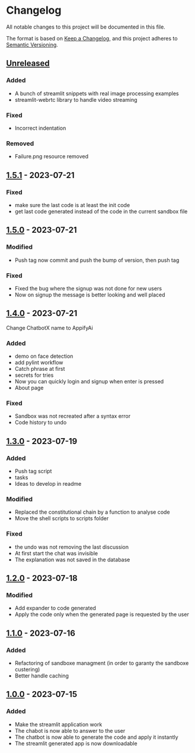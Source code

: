 # Changelog

All notable changes to this project will be documented in this file.

The format is based on [Keep a Changelog](https://keepachangelog.com/en/1.0.0/),
and this project adheres to [Semantic Versioning](https://semver.org/spec/v2.0.0.html).


## [Unreleased]

### Added

- A bunch of streamlit snippets with real image processing examples
- streamlit-webrtc library to handle video streaming

### Fixed

- Incorrect indentation

### Removed

- Failure.png resource removed

## [1.5.1] - 2023-07-21

### Fixed

- make sure the last code is at least the init code
- get last code generated instead of the code in the current sandbox file

## [1.5.0] - 2023-07-21

### Modified

- Push tag now commit and push the bump of version, then push tag

### Fixed

- Fixed the bug where the signup was not done for new users
- Now on signup the message is better looking and well placed

## [1.4.0] - 2023-07-21

Change ChatbotX name to AppifyAi

### Added

- demo on face detection
- add pylint workflow
- Catch phrase at first
- secrets for tries
- Now you can quickly login and signup when enter is pressed
- About page

### Fixed

- Sandbox was not recreated after a syntax error
- Code history to undo

## [1.3.0] - 2023-07-19

### Added

- Push tag script
- tasks
- Ideas to develop in readme

### Modified

- Replaced the constitutional chain by a function to analyse code
- Move the shell scripts to scripts folder

### Fixed

- the undo was not removing the last discussion
- At first start the chat was invisible
- The explanation was not saved in the database

## [1.2.0] - 2023-07-18

### Modified

- Add expander to code generated
- Apply the code only when the generated page is requested by the user

## [1.1.0] - 2023-07-16

### Added

- Refactoring of sandboxe managment (in order to garanty the sandboxe custering)
- Better handle caching

## [1.0.0] - 2023-07-15

### Added

- Make the streamlit application work
- The chabot is now able to answer to the user
- The chatbot is now able to generate the code and apply it instantly
- The streamlit generated app is now downloadable

[Unreleased]: https://github.com/Gamma-Software/AppifyAi/compare/v1.5.1...HEAD
[1.5.1]: https://github.com/Gamma-Software/AppifyAi/compare/v1.5.0...v1.5.1
[1.5.0]: https://github.com/Gamma-Software/AppifyAi/compare/v1.4.0...v1.5.0
[1.4.0]: https://github.com/Gamma-Software/AppifyAi/compare/v1.3.0...v1.4.0
[1.3.0]: https://github.com/Gamma-Software/AppifyAi/compare/v1.2.0...v1.3.0
[1.2.0]: https://github.com/Gamma-Software/AppifyAi/compare/v1.1.0...v1.2.0
[1.1.0]: https://github.com/Gamma-Software/AppifyAi/compare/v1.0.0...v1.1.0
[1.0.0]: https://github.com/Gamma-Software/AppifyAi/releases/tag/v1.0.0